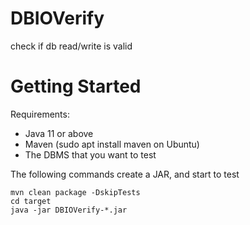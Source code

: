 # DBIOVerify
check if db read/write is valid


# Getting Started

Requirements:
* Java 11 or above
* Maven (sudo apt install maven on Ubuntu)
* The DBMS that you want to test


The following commands create a JAR, and start to test

```shell
mvn clean package -DskipTests
cd target
java -jar DBIOVerify-*.jar
```

